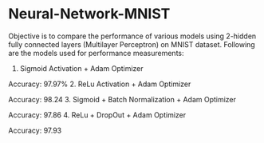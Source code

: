 # Neural-Network-MNIST
Objective is to compare the performance of various models using 2-hidden fully connected layers (Multilayer Perceptron) on MNIST dataset.
Following are the models used for performance measurements:
1. Sigmoid Activation + Adam Optimizer

Accuracy: 97.97%
2. ReLu Activation + Adam Optimizer 

Accuracy: 98.24
3. Sigmoid + Batch Normalization + Adam Optimizer 

Accuracy: 97.86
4. ReLu + DropOut + Adam Optimizer 

Accuracy: 97.93
